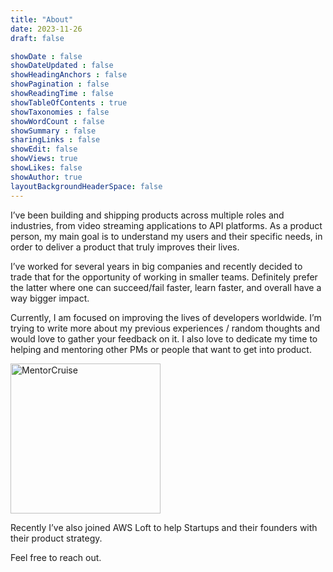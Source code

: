 ```yaml
---
title: "About"
date: 2023-11-26
draft: false

showDate : false
showDateUpdated : false
showHeadingAnchors : false
showPagination : false
showReadingTime : false
showTableOfContents : true
showTaxonomies : false 
showWordCount : false
showSummary : false
sharingLinks : false
showEdit: false
showViews: true
showLikes: false
showAuthor: true
layoutBackgroundHeaderSpace: false
---
```


I’ve been building and shipping products across multiple roles and industries, from video streaming applications to API platforms. As a product person, my main goal is to understand my users and their specific needs, in order to deliver a product that truly improves their lives.

I’ve worked for several years in big companies and recently decided to trade that for the opportunity of working in smaller teams. Definitely prefer the latter where one can succeed/fail faster, learn faster, and overall have a way bigger impact.

Currently, I am focused on improving the lives of developers worldwide. I’m trying to write more about my previous experiences / random thoughts and would love to gather your feedback on it. I also love to dedicate my time to helping and mentoring other PMs or people that want to get into product.

<a target="_blank" href="https://mentorcruise.com/mentor/nunocorao/"> <img class="nozoom" src="https://cdn.mentorcruise.com/img/banner/sky-sm.svg" width="240" alt="MentorCruise"> </a>

Recently I’ve also joined AWS Loft to help Startups and their founders with their product strategy.

Feel free to reach out.